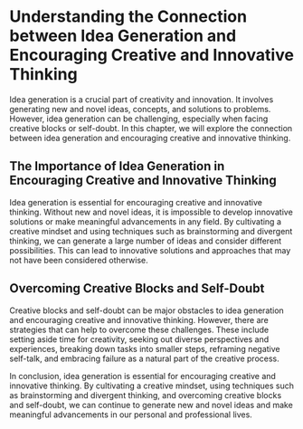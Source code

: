 Understanding the Connection between Idea Generation and Encouraging Creative and Innovative Thinking
==============================================================================================================================

Idea generation is a crucial part of creativity and innovation. It involves generating new and novel ideas, concepts, and solutions to problems. However, idea generation can be challenging, especially when facing creative blocks or self-doubt. In this chapter, we will explore the connection between idea generation and encouraging creative and innovative thinking.

The Importance of Idea Generation in Encouraging Creative and Innovative Thinking
---------------------------------------------------------------------------------

Idea generation is essential for encouraging creative and innovative thinking. Without new and novel ideas, it is impossible to develop innovative solutions or make meaningful advancements in any field. By cultivating a creative mindset and using techniques such as brainstorming and divergent thinking, we can generate a large number of ideas and consider different possibilities. This can lead to innovative solutions and approaches that may not have been considered otherwise.

Overcoming Creative Blocks and Self-Doubt
-----------------------------------------

Creative blocks and self-doubt can be major obstacles to idea generation and encouraging creative and innovative thinking. However, there are strategies that can help to overcome these challenges. These include setting aside time for creativity, seeking out diverse perspectives and experiences, breaking down tasks into smaller steps, reframing negative self-talk, and embracing failure as a natural part of the creative process.

In conclusion, idea generation is essential for encouraging creative and innovative thinking. By cultivating a creative mindset, using techniques such as brainstorming and divergent thinking, and overcoming creative blocks and self-doubt, we can continue to generate new and novel ideas and make meaningful advancements in our personal and professional lives.
